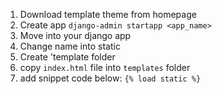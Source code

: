 1. Download template theme from homepage 
2. Create app 
`django-admin startapp <app_name>`
3. Move into your django app
4. Change name into static
5. Create 'template folder 
6. copy `index.html` file into `templates` folder 
7. add snippet code below: 
`{% load static %}`